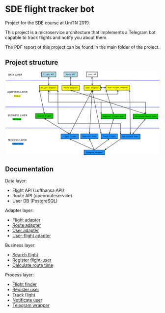 # SDE flight tracker bot

Project for the SDE course at UniTN 2019.

This project is a microservice architecture that implements a Telegram bot capable to track flights and notify you about them.

The PDF report of this project can be found in the main folder of the project.

## Project structure
![Schema](schema.png)

## Documentation
Data layer:
- Flight API (Lufthansa API)
- Route API (openrouteservice)
- User DB (PostgreSQL)

Adapter layer:
- [Flight adapter](https://petstore.swagger.io/?url=https://raw.githubusercontent.com/davidezanella/SDE_flight_tracker_bot/master/adapter_services_layer/flight_adapter/swagger.yaml)
- [Route adapter](https://petstore.swagger.io/?url=https://raw.githubusercontent.com/davidezanella/SDE_flight_tracker_bot/master/adapter_services_layer/route_adapter/swagger.yaml)
- [User adapter](https://petstore.swagger.io/?url=https://raw.githubusercontent.com/davidezanella/SDE_flight_tracker_bot/master/adapter_services_layer/user_adapter/swagger.yaml)
- [User-flight adapter](https://petstore.swagger.io/?url=https://raw.githubusercontent.com/davidezanella/SDE_flight_tracker_bot/master/adapter_services_layer/user-flight_adapter/swagger.yaml)

Business layer:
- [Search flight](https://petstore.swagger.io/?url=https://raw.githubusercontent.com/davidezanella/SDE_flight_tracker_bot/master/business_services_layer/search_flight/swagger.yaml)
- [Register flight-user](https://petstore.swagger.io/?url=https://raw.githubusercontent.com/davidezanella/SDE_flight_tracker_bot/master/business_services_layer/register_flight-user/swagger.yaml)
- [Calculate route time](https://petstore.swagger.io/?url=https://raw.githubusercontent.com/davidezanella/SDE_flight_tracker_bot/master/business_services_layer/calculate_route_time/swagger.yaml)

Process layer:
- [Flight finder](https://petstore.swagger.io/?url=https://raw.githubusercontent.com/davidezanella/SDE_flight_tracker_bot/master/process_services_layer/flight_finder/swagger.yaml)
- [Register user](https://petstore.swagger.io/?url=https://raw.githubusercontent.com/davidezanella/SDE_flight_tracker_bot/master/process_services_layer/register_user/swagger.yaml)
- [Track flight](https://petstore.swagger.io/?url=https://raw.githubusercontent.com/davidezanella/SDE_flight_tracker_bot/master/process_services_layer/track_flight/swagger.yaml)
- [Notificate user](https://petstore.swagger.io/?url=https://raw.githubusercontent.com/davidezanella/SDE_flight_tracker_bot/master/process_services_layer/notificate_user/swagger.yaml)
- [Telegram wrapper](https://petstore.swagger.io/?url=https://raw.githubusercontent.com/davidezanella/SDE_flight_tracker_bot/master/process_services_layer/telegram_wrapper/swagger.yaml)